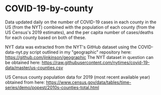 # COVID-19-by-county
Data updated daily on the number of COVID-19 cases in each county in the US (from the NYT) combined with the population of each county (from the US Census's 2019 estimates), and the per capita number of cases/deaths for each county based on both of these.

NYT data was extracted from the NYT's GitHub dataset using the COVID-data-nyt.py script outlined in my "geographic" repository here: https://github.com/jinkinson/geographic The NYT dataset in question can be obtained here: https://raw.githubusercontent.com/nytimes/covid-19-data/master/us-counties.csv

US Census county population data for 2019 (most recent available year) obtained from here: https://www.census.gov/data/tables/time-series/demo/popest/2010s-counties-total.html
